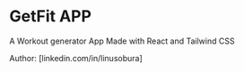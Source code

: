 # GetFit APP

A Workout generator App Made with React and Tailwind CSS

Author: [linkedin.com/in/linusobura]
